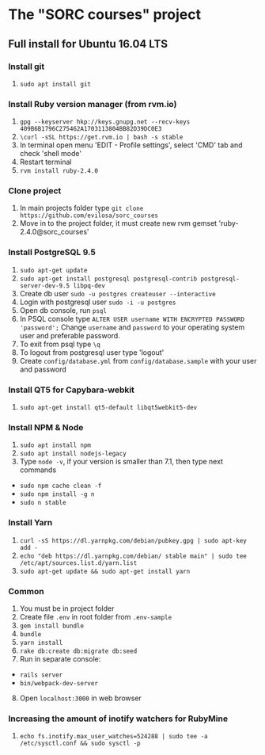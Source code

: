 # The "SORC courses" project

## Full install for Ubuntu 16.04 LTS

### Install git
1) `sudo apt install git`

### Install Ruby version manager (from rvm.io)
1) `gpg --keyserver hkp://keys.gnupg.net --recv-keys 409B6B1796C275462A1703113804BB82D39DC0E3`
2) `\curl -sSL https://get.rvm.io | bash -s stable`
3) In terminal open menu 'EDIT - Profile settings', select 'CMD' tab and check 'shell mode'
4) Restart terminal
5) `rvm install ruby-2.4.0`

### Clone project
1) In main projects folder type `git clone https://github.com/evilosa/sorc_courses`
2) Move in to the project folder, it must create new rvm gemset 'ruby-2.4.0@sorc_courses'

### Install PostgreSQL 9.5

1) `sudo apt-get update`
2) `sudo apt-get install postgresql postgresql-contrib postgresql-server-dev-9.5 libpq-dev`
3) Create db user `sudo -u postgres createuser --interactive`
4) Login with postgresql user `sudo -i -u postgres`
5) Open db console, run `psql`
6) In PSQL console type `ALTER USER username WITH ENCRYPTED PASSWORD 'password';` Change `username` and `password` to your operating system user and preferable password.
7) To exit from psql type `\q`
8) To logout from postgresql user type 'logout'
7) Create `config/database.yml` from `config/database.sample` with your user and password

### Install QT5 for Capybara-webkit

1) `sudo apt-get install qt5-default libqt5webkit5-dev`

### Install NPM & Node
1) `sudo apt install npm`
2) `sudo apt install nodejs-legacy`
3) Type `node -v`, if your version is smaller than 7.1, then type next commands
* `sudo npm cache clean -f`
* `sudo npm install -g n`
* `sudo n stable`

### Install Yarn
1) `curl -sS https://dl.yarnpkg.com/debian/pubkey.gpg | sudo apt-key add -`
2) `echo "deb https://dl.yarnpkg.com/debian/ stable main" | sudo tee /etc/apt/sources.list.d/yarn.list`
3) `sudo apt-get update && sudo apt-get install yarn`

### Common
1) You must be in project folder
2) Create file `.env` in root folder from `.env-sample`
3) `gem install bundle`
4) `bundle`
5) `yarn install`
6) `rake db:create db:migrate db:seed`
7) Run in separate console:
* `rails server`
* `bin/webpack-dev-server`
8) Open `localhost:3000` in web browser

### Increasing the amount of inotify watchers for RubyMine

1) `echo fs.inotify.max_user_watches=524288 | sudo tee -a /etc/sysctl.conf && sudo sysctl -p`
